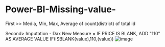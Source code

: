 # Power-BI-Missing-value- 
First >>
Media, Min, Max, Average of count(district) of total id



Second> Imputation - Dax 
New Measure
= IF PRICE IS BLANK, ADD "110" AS AVERAGE VALUE 
IF(ISBLANK(value),110,(value))
![image](https://user-images.githubusercontent.com/65704118/226706581-1bc068d0-1d34-4a32-b310-5cdb9d058652.png)
